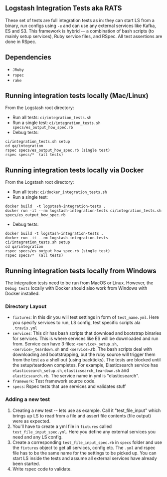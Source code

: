 ## Logstash Integration Tests aka RATS

These set of tests are full integration tests as in: they can start LS from a binary, run configs using `-e` and can use any external services like Kafka, ES and S3. This framework is hybrid -- a combination of bash scripts (to mainly setup services), Ruby service files, and RSpec. All test assertions are done in RSpec.

## Dependencies 
* `JRuby`
* `rspec` 
* `rake`

## Running integration tests locally (Mac/Linux)

From the Logstash root directory:

* Run all tests: `ci/integration_tests.sh`
* Run a single test: `ci/integration_tests.sh specs/es_output_how_spec.rb`
* Debug tests: 
```
ci/integration_tests.sh setup 
cd qa/integration
rspec specs/es_output_how_spec.rb (single test)
rspec specs/*  (all tests)
```
## Running integration tests locally via Docker 

From the Logstash root directory:

* Run all tests: `ci/docker_integration_tests.sh`
* Run a single test: 
```
docker build  -t logstash-integration-tests .
docker run -it --rm logstash-integration-tests ci/integration_tests.sh specs/es_output_how_spec.rb
``` 
* Debug tests:
```
docker build -t logstash-integration-tests .
docker run -it --rm logstash-integration-tests
ci/integration_tests.sh setup 
cd qa/integration
rspec specs/es_output_how_spec.rb (single test)
rspec specs/*  (all tests)
```

## Running integration tests locally from Windows

The integration tests need to be run from MacOS or Linux.  However, the `Debug tests` locally with Docker should also work from Windows with Docker installed.   

### Directory Layout

* `fixtures`: In this dir you will test settings in form of `test_name.yml`. Here you specify services to run, LS config, test specific scripts ala `.travis.yml`
* `services`: This dir has bash scripts that download and bootstrap binaries for services. This is where services like ES will be downloaded and run from. Service can have 3 files: `<service>_setup.sh`, `<service>_teardown.sh` and `<service>`.rb. The bash scripts deal with downloading and bootstrapping, but the ruby source will trigger them from the test as a shell out (using backticks). The tests are blocked until the setup/teardown completes. For example, Elasticsearch service has `elasticsearch_setup.sh`, `elasticsearch_teardown.sh` and `elasticsearch.rb`. The service name in yml is "elasticsearch".
* `framework`: Test framework source code.
* `specs`: Rspec tests that use services and validates stuff

### Adding a new test

1. Creating a new test -- lets use as example. Call it "test_file_input" which brings up LS to read from a file and assert file contents (file output) were as expected.
2. You'll have to create a yml file in `fixtures` called `test_file_input_spec.yml`. Here you define any external services you need and any LS config.
3. Create a corresponding `test_file_input_spec.rb` in `specs` folder and use the `fixtures` object to get all services, config etc. The `.yml` and rspec file has to be the same name for the settings to be picked up. You can start LS inside the tests and assume all external services have already been started.
4. Write rspec code to validate.


